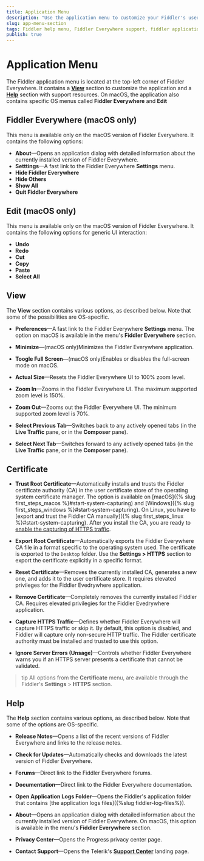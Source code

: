 ```yaml
---
title: Application Menu
description: "Use the application menu to customize your Fiddler's user interface and access support and help-related features."
slug: app-menu-section
tags: Fiddler help menu, Fiddler Everywhere support, fiddler application logs, zoom interface
publish: true
---
```


# Application Menu

The Fiddler application menu is located at the top-left corner of Fiddler Everywhere. It contains a [**View**](#view) section to customize the application and a [**Help**](#help) section with support resources. On macOS, the application also contains specific OS menus called **Fiddler Everywhere** and **Edit**


## Fiddler Everywhere (macOS only)

This menu is available only on the macOS version of Fiddler Everywhere. It contains the following options:

- **About**&mdash;Opens an application dialog with detailed information about the currently installed version of Fiddler Everywhere.
- **Setttings**&mdash;A fast link to the Fiddler Everywhere **Settings** menu.
- **Hide Fiddler Everywhere**
- **Hide Others**
- **Show All**
- **Quit Fiddler Everywhere**

## Edit (macOS only)

This menu is available only on the macOS version of Fiddler Everywhere. It contains the following options for generic UI interaction:

- **Undo**
- **Redo**
- **Cut**
- **Copy**
- **Paste**
- **Select All**

## View

The **View** section contains various options, as described below. Note that some of the possibilities are OS-specific.

- **Preferences**&mdash;A fast link to the Fiddler Everywhere **Settings** menu. The option on macOS is available in the menu's **Fiddler Everywhere** section.

- **Minimize**&mdash;(macOS only)Minimizes the Fiddler Everywhere application.

- **Toogle Full Screen**&mdash;(macOS only)Enables or disables the full-screen mode on macOS.

- **Actual Size**&mdash;Resets the Fiddler Everywhere UI to 100% zoom level.

- **Zoom In**&mdash;Zooms in the Fiddler Everywhere UI. The maximum supported zoom level is 150%.

- **Zoom Out**&mdash;Zooms out the Fiddler Everywhere UI. The minimum supported zoom level is 70%.

- **Select Previous Tab**&mdash;Switches back to any actively opened tabs (in the **Live Traffic** pane, or in the **Composer** pane).

- **Select Next Tab**&mdash;Switches forward to any actively opened tabs (in the **Live Traffic** pane, or in the **Composer** pane).

## Certificate

- **Trust Root Certificate**&mdash;Automatically installs and trusts the Fiddler certificate authority (CA) in the user certificate store of the operating system certificate manager. The option is available on [macOS]({% slug first_steps_macos %}#start-system-capturing) and [Windows]({% slug first_steps_windows %}#start-system-capturing). On Linux, you have to [export and trust the Fiddler CA manually]({% slug first_steps_linux %}#start-system-capturing). After you install the CA, you are ready to [enable the capturing of HTTPS traffic](#capture-https-traffic).

- **Export Root Certificate**&mdash;Automatically exports the Fiddler Everywhere CA file in a format specific to the operating system used. The certificate is exported to the `Desktop` folder. Use the **Settings > HTTPS** section to export the certificate explicitly in a specific format.

- **Reset Certificate**&mdash;Removes the currently installed CA, generates a new one, and adds it to the user certificate store. It requires elevated privileges for the Fiddler Evedrywhere application.

- **Remove Certificate**&mdash;Completely removes the currently installed FIddler CA. Requires elevated privilegies for the Fiddler Evedrywhere application.

- **Capture HTTPS Traffic**&mdash;Defines whether Fiddler Everywhere will capture HTTPS traffic or skip it. By default, this option is disabled, and Fiddler will capture only non-secure HTTP traffic. The Fiddler certificate authority must be installed and trusted to use this option.

- **Ignore Server Errors (Unsage)**&mdash;Controls whether Fiddler Everywhere warns you if an HTTPS server presents a certificate that cannot be validated.

>tip All options from the **Certificate** menu, are available through the Fiddler's **Settings** > **HTTPS** section.

## Help

The **Help** section contains various options, as described below. Note that some of the options are OS-specific.

- **Release Notes**&mdash;Opens a list of the recent versions of Fiddler Everywhere and links to the release notes.

- **Check for Updates**&mdash;Automatically checks and downloads the latest version of Fiddler Everywhere.

- **Forums**&mdash;Direct link to the Fiddler Everywhere forums.

- **Documentation**&mdash;Direct link to the Fiddler Everywhere documentation.

- **Open Application Logs Folder**&mdash;Opens the Fiddler's application folder that contains [the application logs files]({%slug fiddler-log-files%}).

- **About**&mdash;Opens an application dialog with detailed information about the currently installed version of Fiddler Everywhere. On macOS, this option is available in the menu's **Fiddler Everywhere** section.

- **Privacy Center**&mdash;Opens the Progress privacy center page.

- **Contact Support**&mdash;Opens the Telerik's [**Support Center**](https://www.progress.com/legal/privacy-center) landing page.